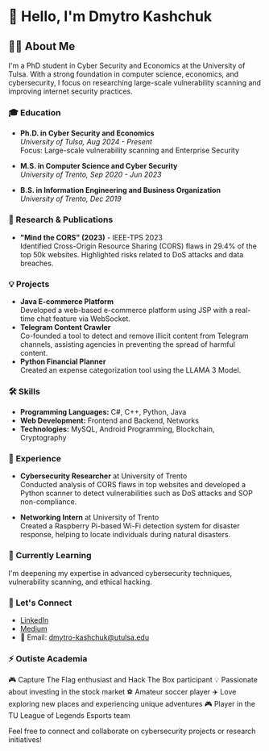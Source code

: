 # 👋 Hello, I'm Dmytro Kashchuk

## 👨‍💻 About Me
I'm a PhD student in Cyber Security and Economics at the University of Tulsa. With a strong foundation in computer science, economics, and cybersecurity, I focus on researching large-scale vulnerability scanning and improving internet security practices.

### 🎓 Education
- **Ph.D. in Cyber Security and Economics**  
  *University of Tulsa, Aug 2024 - Present*  
  Focus: Large-scale vulnerability scanning and Enterprise Security

- **M.S. in Computer Science and Cyber Security**  
  *University of Trento, Sep 2020 - Jun 2023*

- **B.S. in Information Engineering and Business Organization**  
  *University of Trento, Dec 2019*

### 🔬 Research & Publications
- **"Mind the CORS" (2023)** - IEEE-TPS 2023  
  Identified Cross-Origin Resource Sharing (CORS) flaws in 29.4% of the top 50k websites. Highlighted risks related to DoS attacks and data breaches.

### 💡 Projects
- **Java E-commerce Platform**  
  Developed a web-based e-commerce platform using JSP with a real-time chat feature via WebSocket.
- **Telegram Content Crawler**  
  Co-founded a tool to detect and remove illicit content from Telegram channels, assisting agencies in preventing the spread of harmful content.
- **Python Financial Planner**  
  Created an expense categorization tool using the LLAMA 3 Model.

### 🛠️ Skills
- **Programming Languages:** C#, C++, Python, Java
- **Web Development:** Frontend and Backend, Networks
- **Technologies:** MySQL, Android Programming, Blockchain, Cryptography

### 💼 Experience
- **Cybersecurity Researcher** at University of Trento  
  Conducted analysis of CORS flaws in top websites and developed a Python scanner to detect vulnerabilities such as DoS attacks and SOP non-compliance.

- **Networking Intern** at University of Trento  
  Created a Raspberry Pi-based Wi-Fi detection system for disaster response, helping to locate individuals during natural disasters.

### 🌱 Currently Learning
I'm deepening my expertise in advanced cybersecurity techniques, vulnerability scanning, and ethical hacking.

### 💬 Let's Connect
- [LinkedIn](https://linkedin.com/in/dmytrokashchuk)
- [Medium](https://medium.com/@dmytrokashchuk)
- 📧 Email: dmytro-kashchuk@utulsa.edu

### ⚡ Outiste Academia
🎮 Capture The Flag enthusiast and Hack The Box participant
💡 Passionate about investing in the stock market
⚽ Amateur soccer player
✈️ Love exploring new places and experiencing unique adventures
🎮 Player in the TU League of Legends Esports team

Feel free to connect and collaborate on cybersecurity projects or research initiatives!

